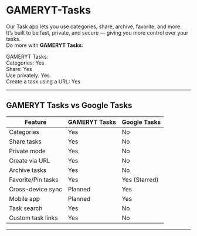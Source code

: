 # GAMERYT-Tasks

Our Task app lets you use categories, share, archive, favorite, and more.  
It’s built to be fast, private, and secure — giving you more control over your tasks.  
Do more with **GAMERYT Tasks**:

GAMERYT Tasks:  
Categories: Yes  
Share: Yes  
Use privately: Yes  
Create a task using a URL: Yes  

---

## GAMERYT Tasks vs Google Tasks

| Feature                           | GAMERYT Tasks | Google Tasks |
|-----------------------------------|---------------|--------------|
| Categories                        | Yes           | No           |
| Share tasks                       | Yes           | No           |
| Private mode                      | Yes           | No           |
| Create via URL                    | Yes           | No           |
| Archive tasks                     | Yes           | No           |
| Favorite/Pin tasks                | Yes           | Yes (Starred)           |
| Cross-device sync                 | Planned       | Yes          |
| Mobile app                        | Planned       | Yes          |
| Task search                       | Yes           | No           |
| Custom task links                  | Yes           | No           |

---
